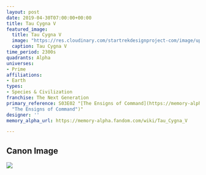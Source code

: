 ```yaml
---
layout: post
date: 2019-04-30T07:00:00+00:00
title: Tau Cygna V
featured_image:
  title: Tau Cygna V
  image: "https://res.cloudinary.com/startrekdesignproject-com/image/upload/v1556644185/TauCygnaV.png"
  caption: Tau Cygna V
time_period: 2300s
quadrants: Alpha
universes:
- Prime
affiliations:
- Earth
types:
- Species & Civilization
franchise: The Next Generation
primary_reference: S03E02 "[The Ensigns of Command](https://memory-alpha.fandom.com/wiki/The_Ensigns_of_Command
  "The Ensigns of Command")"
designer: ''
memory_alpha_url: https://memory-alpha.fandom.com/wiki/Tau_Cygna_V

---
```

## Canon Image

![](https://res.cloudinary.com/startrekdesignproject-com/image/upload/v1556644186/TauCygnaV_EnsignsOfCommand.jpg)